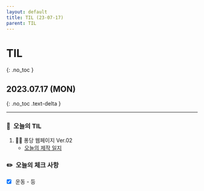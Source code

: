 ```yaml
---
layout: default
title: TIL (23-07-17)
parent: TIL
---
```


# TIL
{: .no_toc }

## 2023.07.17 (MON)
{: .no_toc .text-delta }

---

### 📌  오늘의 TIL

1. 🧑‍💻 퐁당 웹페이지 Ver.02 
    * [오늘의 제작 일지](https://hoooon22.github.io/docs/projects/pongdang/230717/)

### ✏️  오늘의 체크 사항

- [x]  운동 - 등
